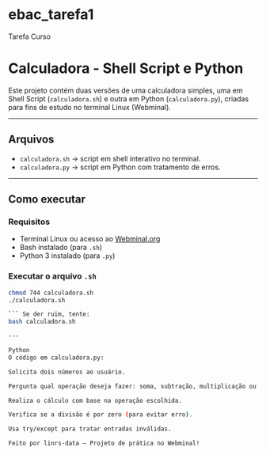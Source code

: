 # ebac_tarefa1
Tarefa Curso
# Calculadora - Shell Script e Python 

Este projeto contém duas versões de uma calculadora simples, uma em Shell Script (`calculadora.sh`) e outra em Python (`calculadora.py`), criadas para fins de estudo no terminal Linux (Webminal).

---

## Arquivos

- `calculadora.sh` → script em shell interativo no terminal.
- `calculadora.py` → script em Python com tratamento de erros.

---

## Como executar

### Requisitos

- Terminal Linux ou acesso ao [Webminal.org](https://www.webminal.org)
- Bash instalado (para `.sh`)
- Python 3 instalado (para `.py`)

### Executar o arquivo `.sh`

```bash
chmod 744 calculadora.sh
./calculadora.sh

``` Se der ruim, tente:
bash calculadora.sh

---

Python
O código em calculadora.py:

Solicita dois números ao usuário.

Pergunta qual operação deseja fazer: soma, subtração, multiplicação ou divisão.

Realiza o cálculo com base na operação escolhida.

Verifica se a divisão é por zero (para evitar erro).

Usa try/except para tratar entradas inválidas.

Feito por linrs-data — Projeto de prática no Webminal!
